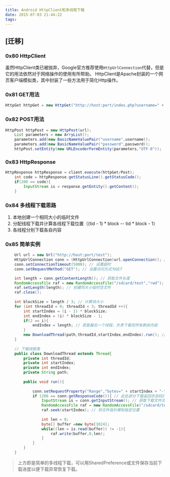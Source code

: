 ```yaml
---
title: Android HttpClient和多线程下载
date: 2015-07-03 21:44:22
tags:
---
```


## [迁移]

### 0x80 HttpClient
虽然HttpClient类已被抛弃，Google官方推荐使用`HttpUrlConnection`代替，但是它的用法依然对于网络操作的使用有所帮助。
HttpClient是Apache封装的一个网页客户端模拟类，其中封装了一些方法用于简化Http操作。

### 0x81 GET用法
```Java
HttpGet httpGet = new HttpGet("http://host:port/index.php?username=" + URLEncoder.encode(username,"UTF-8") + "&password=" + URLEncoder.encode(password,"UTF-8"));
```

### 0x82 POST用法
```Java
HttpPost httpPost = new HttpPost(url);
    List parameters = new ArryList();
    parameters.add(new BasicNameValuePair("username",username));
    parameters.add(new BasicNameValuePair("password",password));
    httpPost.setEntity(new URLEncoderFormEntity(parameters,"UTF-8"));
```

### 0x83 HttpResponse
```Java
HttpResponse httpResponse = client.execute(httpGet/Post);
    int code = httpResponse.getStatusLine().getStatusCode();
    if(200 == code){
        InputStream is = response.getEntity().getContent();
    }
```

### 0x84 多线程下载思路
1. 本地创建一个相同大小的临时文件
2. 分配线程下载并计算各线程下载位置（(tid - 1) * block -- tid * block - 1）
3. 各线程分别下载各自内容

### 0x85 简单实例
```Java
	Url url = new Url("http://host:port/test");
    HttpUrlConnection conn = (HttpUrlConnection)url.openConnection(); //打开链接
    conn.setConnectionTimeout(5000); // 设置超时
    conn.setRequestMethod("GET"); // 设置访问方式为GET

    int length = conn.getContentLength(); // 获取文件长度
    RandomAccessFile raf = new RandomAccessFile("/sdcard/test","rwd");
    raf.setLength(length); // 创建同大小临时空文件
    raf.close();
        
	int blockSize = length / 3; // 计算块大小
    for (int threadId = 0; threadId < 3; threadId ++){
        int startIndex = (i - 1) * blockSize;
        int endIndex = (i) * blockSize - 1;
        if(2 == i){
            endIndex = length; // 若是最后一个线程，负责下载完所有剩余内容
        }
        new DownloadThread(path,threadId,startIndex,endIndex).run(); // 启动线程下载
    }
    
    // 下载线程类
    public class DownloadThread extends Thread{
        private int threadId;
        private int startIndex;
        private int endIndex;
        private String path;
        
        public void run(){
        
            conn.setRequestProperty("Range","bytes=" + startIndex + "-" + "endIndex");
            if (206 == conn.getResponseCode()){ // 此处部分下载返回状态码206
                InputStream is = conn.getInputStream(); // 获取下载文件流
                RandomAccessFile raf = new RandomAccessFile("/sdcard/test","rwd"); // "rwd"是数据内容变化立即写入而不等待缓存
                raf.seek(startIndex); // 将文件指针挪到指定位置
                
                int len = 0;
                byte[] buffer =new byte[1024];
                while((len = is.read(buffer)) != -1){
                    raf.write(buffer,0,len);
                }
            }
		}
	}
```

> 上方即是简单的多线程下载，可以用SharedPreference或文件保存当前下载进度以便下载异常恢复下载。